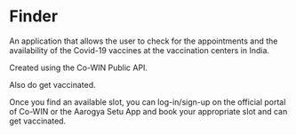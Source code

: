 # Finder
An application that allows the user to check for the appointments and the availability of the Covid-19 vaccines at the vaccination centers in India. 

Created using the Co-WIN Public API.

Also do get vaccinated.

 Once you find an available slot, you can log-in/sign-up on the official portal of Co-WIN or the Aarogya Setu App and book your appropriate slot and can get vaccinated.
